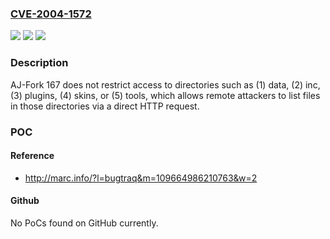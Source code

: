 ### [CVE-2004-1572](https://cve.mitre.org/cgi-bin/cvename.cgi?name=CVE-2004-1572)
![](https://img.shields.io/static/v1?label=Product&message=n%2Fa&color=blue)
![](https://img.shields.io/static/v1?label=Version&message=n%2Fa&color=blue)
![](https://img.shields.io/static/v1?label=Vulnerability&message=n%2Fa&color=brighgreen)

### Description

AJ-Fork 167 does not restrict access to directories such as (1) data, (2) inc, (3) plugins, (4) skins, or (5) tools, which allows remote attackers to list files in those directories via a direct HTTP request.

### POC

#### Reference
- http://marc.info/?l=bugtraq&m=109664986210763&w=2

#### Github
No PoCs found on GitHub currently.

